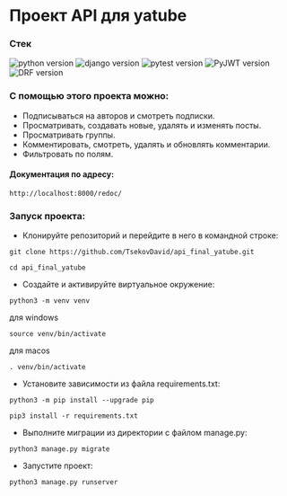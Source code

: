 # Проект API для yatube

### **Стек**
![python version](https://img.shields.io/badge/Python-3.7-green)
![django version](https://img.shields.io/badge/Django-2.2-green)
![pytest version](https://img.shields.io/badge/pytest-4.4-green)
![PyJWT version](https://img.shields.io/badge/PyJWT-2.1-green)
![DRF version](https://img.shields.io/badge/DRF-3.12-green)

### С помощью этого проекта можно:
* Подписываться на авторов и смотреть подписки.
* Просматривать, создавать новые, удалять и изменять посты.
* Просматривать группы.
* Комментировать, смотреть, удалять и обновлять комментарии.
* Фильтровать по полям.

#### Документация по адресу:
```
http://localhost:8000/redoc/
```
### Запуск проекта:

* Клонируйте репозиторий и перейдите в него в командной строке:

```
git clone https://github.com/TsekovDavid/api_final_yatube.git
```

```
cd api_final_yatube
```

* Cоздайте и активируйте виртуальное окружение:

```
python3 -m venv venv
```
для windows
```
source venv/bin/activate
```
для macos
```
. venv/bin/activate
```

* Установите зависимости из файла requirements.txt:

```
python3 -m pip install --upgrade pip
```

```
pip3 install -r requirements.txt
```

* Выполните миграции из директории с файлом manage.py:

```
python3 manage.py migrate
```

* Запустите проект:

```
python3 manage.py runserver
```
